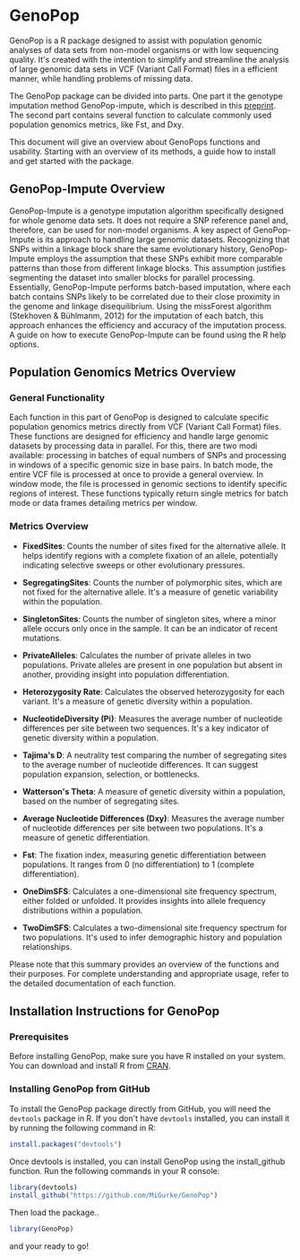 # GenoPop

GenoPop is a R package designed to assist with population genomic analyses of data sets from non-model organisms or with low sequencing quality. It's created with the intention to simplify and streamline the analysis of large genomic data sets in VCF (Variant Call Format) files in a efficient manner, while handling problems of missing data.

The GenoPop package can be divided into parts. One part it the genotype imputation method GenoPop-impute, which is described in this [preprint](https://doi.org/10.22541/au.172515591.10119928/v1). The second part contains several function to calculate commonly used population genomics metrics, like Fst, and Dxy.

This document will give an overview about GenoPops functions and usability. Starting with an overview of its methods, a guide how to install and get started with the package.

## GenoPop-Impute Overview

GenoPop-Impute is a genotype imputation algorithm specifically designed for whole genome data sets. It does not require a SNP reference panel and, therefore, can be used for non-model organisms. A key aspect of GenoPop-Impute is its approach to handling large genomic datasets. Recognizing that SNPs within a linkage block share the same evolutionary history, GenoPop-Impute employs the assumption that these SNPs exhibit more comparable patterns than those from different linkage blocks. This assumption justifies segmenting the dataset into smaller blocks for parallel processing. Essentially, GenoPop-Impute performs batch-based imputation, where each batch contains SNPs likely to be correlated due to their close proximity in the genome and linkage disequilibrium. Using the missForest algorithm (Stekhoven & Bühlmanm, 2012) for the imputation of each batch, this approach enhances the efficiency and accuracy of the imputation process. A guide on how to execute GenoPop-Impute can be found using the R help options.

## Population Genomics Metrics Overview

### General Functionality

Each function in this part of GenoPop is designed to calculate specific population genomics metrics directly from VCF (Variant Call Format) files. These functions are designed for efficiency and handle large genomic datasets by processing data in parallel. For this, there are two modi available: processing in batches of equal numbers of SNPs and processing in windows of a specific genomic size in base pairs. In batch mode, the entire VCF file is processed at once to provide a general overview. In window mode, the file is processed in genomic sections to identify specific regions of interest. These functions typically return single metrics for batch mode or data frames detailing metrics per window.

### Metrics Overview

- **FixedSites**: Counts the number of sites fixed for the alternative allele. It helps identify regions with a complete fixation of an allele, potentially indicating selective sweeps or other evolutionary pressures.

- **SegregatingSites**: Counts the number of polymorphic sites, which are not fixed for the alternative allele. It's a measure of genetic variability within the population.

- **SingletonSites**: Counts the number of singleton sites, where a minor allele occurs only once in the sample. It can be an indicator of recent mutations.

- **PrivateAlleles**: Calculates the number of private alleles in two populations. Private alleles are present in one population but absent in another, providing insight into population differentiation.

- **Heterozygosity Rate**: Calculates the observed heterozygosity for each variant. It's a measure of genetic diversity within a population.

- **NucleotideDiversity (Pi)**: Measures the average number of nucleotide differences per site between two sequences. It's a key indicator of genetic diversity within a population.

- **Tajima's D**: A neutrality test comparing the number of segregating sites to the average number of nucleotide differences. It can suggest population expansion, selection, or bottlenecks.

- **Watterson's Theta**: A measure of genetic diversity within a population, based on the number of segregating sites.

- **Average Nucleotide Differences (Dxy)**: Measures the average number of nucleotide differences per site between two populations. It's a measure of genetic differentiation.

- **Fst**: The fixation index, measuring genetic differentiation between populations. It ranges from 0 (no differentiation) to 1 (complete differentiation).

- **OneDimSFS**: Calculates a one-dimensional site frequency spectrum, either folded or unfolded. It provides insights into allele frequency distributions within a population.

- **TwoDimSFS**: Calculates a two-dimensional site frequency spectrum for two populations. It's used to infer demographic history and population relationships.

Please note that this summary provides an overview of the functions and  their purposes. For complete understanding and appropriate usage, refer  to the detailed documentation of each function.

## Installation Instructions for GenoPop

### Prerequisites

Before installing GenoPop, make sure you have R installed on your system. You can download and install R from [CRAN](https://cran.r-project.org/).

### Installing GenoPop from GitHub

To install the GenoPop package directly from GitHub, you will need the `devtools` package in R. If you don't have `devtools` installed, you can install it by running the following command in R:

```R
install.packages("devtools")
```

Once devtools is installed, you can install GenoPop using the install_github function. Run the following commands in your R console:

```R
library(devtools)
install_github("https://github.com/MiGurke/GenoPop")
```

Then load the package..

```R
library(GenoPop)
```

and your ready to go!
